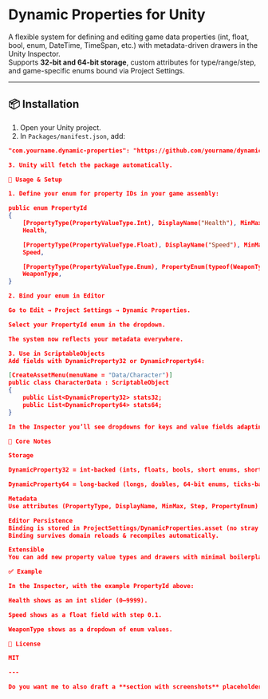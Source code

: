 # Dynamic Properties for Unity

A flexible system for defining and editing game data properties (int, float, bool, enum, DateTime, TimeSpan, etc.) with metadata-driven drawers in the Unity Inspector.  
Supports **32-bit and 64-bit storage**, custom attributes for type/range/step, and game-specific enums bound via Project Settings.

---

## 📦 Installation

1. Open your Unity project.
2. In `Packages/manifest.json`, add:

```json
"com.yourname.dynamic-properties": "https://github.com/yourname/dynamic-properties.git"

3. Unity will fetch the package automatically.

🚀 Usage & Setup

1. Define your enum for property IDs in your game assembly:

public enum PropertyId
{
    [PropertyType(PropertyValueType.Int), DisplayName("Health"), MinMax(0, 9999)]
    Health,

    [PropertyType(PropertyValueType.Float), DisplayName("Speed"), MinMax(0, 50), Step(0.1f)]
    Speed,

    [PropertyType(PropertyValueType.Enum), PropertyEnum(typeof(WeaponType))]
    WeaponType,
}

2. Bind your enum in Editor

Go to Edit → Project Settings → Dynamic Properties.

Select your PropertyId enum in the dropdown.

The system now reflects your metadata everywhere.

3. Use in ScriptableObjects
Add fields with DynamicProperty32 or DynamicProperty64:

[CreateAssetMenu(menuName = "Data/Character")]
public class CharacterData : ScriptableObject
{
    public List<DynamicProperty32> stats32;
    public List<DynamicProperty64> stats64;
}

In the Inspector you’ll see dropdowns for keys and value fields adapting automatically.

📝 Core Notes

Storage

DynamicProperty32 = int-backed (ints, floats, bools, short enums, short DateTimes/TimeSpans).

DynamicProperty64 = long-backed (longs, doubles, 64-bit enums, ticks-based DateTimes/TimeSpans).

Metadata
Use attributes (PropertyType, DisplayName, MinMax, Step, PropertyEnum) on your enum fields to drive Inspector behavior.

Editor Persistence
Binding is stored in ProjectSettings/DynamicProperties.asset (no stray assets in your project).
Binding survives domain reloads & recompiles automatically.

Extensible
You can add new property value types and drawers with minimal boilerplate.

✅ Example

In the Inspector, with the example PropertyId above:

Health shows as an int slider (0–9999).

Speed shows as a float field with step 0.1.

WeaponType shows as a dropdown of enum values.

📄 License

MIT

---

Do you want me to also draft a **section with screenshots** placeholders (like “![Editor Example](docs/editor-example.png)”) so it’s easier for users to visualize setup?


